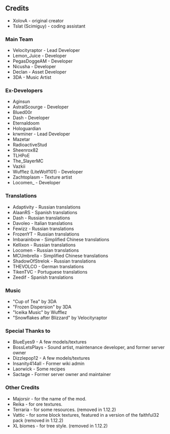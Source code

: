 ## Credits
* XolovA - original creator
* Tslat (Scimiguy) - coding assistant

### Main Team
* Velocityraptor - Lead Developer
* Lemon_Juice - Developer
* PegasDoggeAM - Developer
* Nicusha - Developer
* Declan - Asset Developer
* 3DA - Music Artist

### Ex-Developers
* Aginsun
* AstralScourge - Developer
* Blued00r
* Dash - Developer
* Eternaldoom
* Hologuardian
* krwminer - Lead Developer
* Mazetar
* RadioactiveStud
* Sheenrox82
* TLHPoE
* The_SlayerMC
* Vazkii
* Wufflez (LiteWolf101) - Developer
* Zachtoplasm - Texture artist
* Locomen_ - Developer

### Translations
* Adaptivity - Russian translations
* AlaanRS - Spanish translations
* Dash - Russian translations
* Davoleo - Italian translations
* Fewizz - Russian translations
* FrozenYT - Russian translations
* Imbarainbow - Simplified Chinese translations
* Kellixon - Russian translations
* Locomen - Russian translations
* MCUmbrella - Simplified Chinese translations
* ShadowOfStrelok - Russian translations
* THEVOLCO - German translations
* TikenTVC - Portuguese translations
* Zeedif - Spanish translations

### Music
* "Cup of Tea" by 3DA
* "Frozen Dispersion" by 3DA
* "Iceika Music" by Wufflez
* "Snowflakes after Blizzard" by Velocityraptor

### Special Thanks to
* BlueEyes9 - A few models/textures
* BossLetsPlays - Sound artist, maintenance developer, and former server owner
* Dizzlepop12 - A few models/textures
* Insanity414all - Former wiki admin
* Laorwick - Some recipes
* Sactage - Former server owner and maintainer

### Other Credits
* Majorsir - for the name of the mod.
* Reika - for ore textures.
* Terraria - for some resources. (removed in 1.12.2)
* Vattic - for some block textures, featured in a version of the faithful32 pack (removed in 1.12.2)
* XL biomes - for tree style. (removed in 1.12.2)
